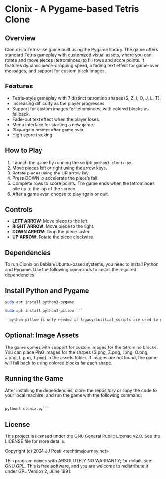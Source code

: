 # Clonix - A Pygame-based Tetris Clone

## Overview
Clonix is a Tetris-like game built using the Pygame library. The game offers standard Tetris gameplay with customized visual assets, where you can rotate and move pieces (tetrominoes) to fill rows and score points. It features dynamic piece-dropping speed, a fading text effect for game-over messages, and support for custom block images.

## Features
- Tetris-style gameplay with 7 distinct tetromino shapes (S, Z, I, O, J, L, T).
- Increasing difficulty as the player progresses.
- Support for custom images for tetrominoes, with colored blocks as fallback.
- Fade-out text effect when the player loses.
- Menu interface for starting a new game.
- Play-again prompt after game over.
- High score tracking.

## How to Play
1. Launch the game by running the script: `python3 clonix.py`.
2. Move pieces left or right using the arrow keys.
3. Rotate pieces using the UP arrow key.
4. Press DOWN to accelerate the piece’s fall.
5. Complete rows to score points. The game ends when the tetrominoes pile up to the top of the screen.
6. After a game over, choose to play again or quit.

## Controls
- **LEFT ARROW**: Move piece to the left.
- **RIGHT ARROW**: Move piece to the right.
- **DOWN ARROW**: Drop the piece faster.
- **UP ARROW**: Rotate the piece clockwise.

## Dependencies

To run Clonix on Debian/Ubuntu-based systems, you need to install Python and Pygame. Use the following commands to install the required dependencies:

## Install Python and Pygame

```bash
sudo apt install python3-pygame 

sudo apt install python3-pillow ```   

- python-pillow is only needed if legacy/intitial_scripts are used to generate the very basic style. 
```

## Optional: Image Assets

The game comes with support for custom images for the tetromino blocks. You can place PNG images for the shapes (S.png, Z.png, I.png, O.png, J.png, L.png, T.png) in the assets folder. If images are not found, the game will fall back to using colored blocks for each shape.

## Running the Game

After installing the dependencies, clone the repository or copy the code to your local machine, and run the game with the following command:

```bash 

python3 clonix.py```
```

## License

This project is licensed under the GNU General Public License v2.0. See the LICENSE file for more details.

Copyright (c) 2024 JJ Posti <techtimejourney.net>

This program comes with ABSOLUTELY NO WARRANTY; for details see: GNU GPL.
This is free software, and you are welcome to redistribute it under GPL Version 2, June 1991.
